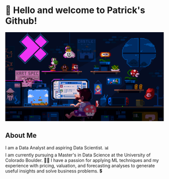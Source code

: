 # 👋 Hello and welcome to Patrick's Github!

![profilemaingif](https://github.com/patrickk-scott/patrickk-scott/blob/main/images/bannermain.gif)

## About Me 
I am a Data Analyst and aspiring Data Scientist. :bar_chart: <br>
I am currently pursuing a Master's in Data Science at the University of Colorado Boulder. 🧑‍🎓 
I have a passion for applying ML techniques and my experience with pricing, valuation, and forecasting analyses to generate useful insights and solve business problems. 💲

